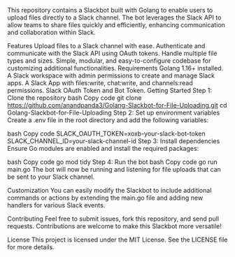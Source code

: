 This repository contains a Slackbot built with Golang to enable users to upload files directly to a Slack channel. The bot leverages the Slack API to allow teams to share files quickly and efficiently, enhancing communication and collaboration within Slack.

Features
Upload files to a Slack channel with ease.
Authenticate and communicate with the Slack API using OAuth tokens.
Handle multiple file types and sizes.
Simple, modular, and easy-to-configure codebase for customizing additional functionalities.
Requirements
Golang 1.16+ installed.
A Slack workspace with admin permissions to create and manage Slack apps.
A Slack App with files:write, chat:write, and channels:read permissions.
Slack OAuth Token and Bot Token.
Getting Started
Step 1: Clone the repository
bash
Copy code
git clone https://github.com/anandpanda3/Golang-Slackbot-for-File-Uploading.git
cd Golang-Slackbot-for-File-Uploading
Step 2: Set up environment variables
Create a .env file in the root directory and add the following variables:

bash
Copy code
SLACK_OAUTH_TOKEN=xoxb-your-slack-bot-token
SLACK_CHANNEL_ID=your-slack-channel-id
Step 3: Install dependencies
Ensure Go modules are enabled and install the required packages:

bash
Copy code
go mod tidy
Step 4: Run the bot
bash
Copy code
go run main.go
The bot will now be running and listening for file uploads that can be sent to your Slack channel.

Customization
You can easily modify the Slackbot to include additional commands or actions by extending the main.go file and adding new handlers for various Slack events.

Contributing
Feel free to submit issues, fork this repository, and send pull requests. Contributions are welcome to make this Slackbot more versatile!

License
This project is licensed under the MIT License. See the LICENSE file for more details.
